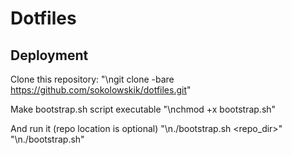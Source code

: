 Dotfiles
========

Deployment
----------

Clone this repository:
"\ngit clone -bare https://github.com/sokolowskik/dotfiles.git"

Make bootstrap.sh script executable
"\nchmod +x bootstrap.sh"

And run it (repo location is optional)
"\n./bootstrap.sh <repo_dir>"
"\n./bootstrap.sh"
